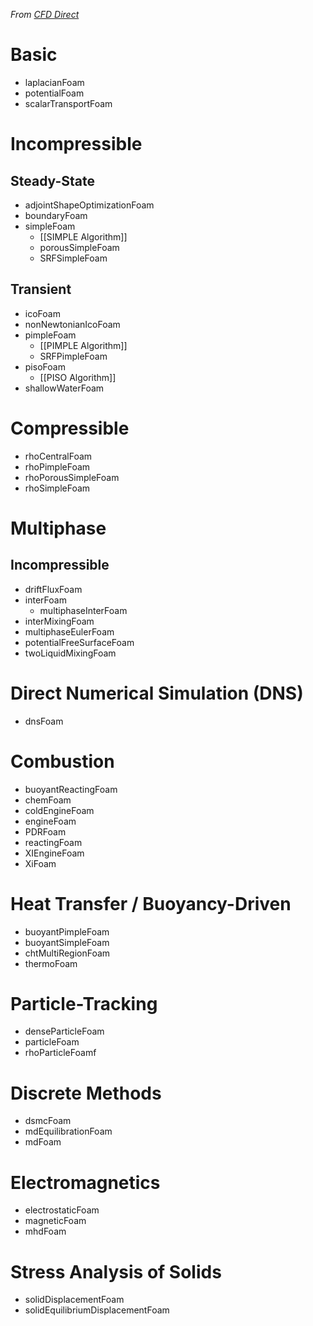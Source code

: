 *From [CFD Direct](https://cfd.direct/openfoam/user-guide/v9-standard-solvers/#x13-960003.5)*

# Basic

- laplacianFoam
- potentialFoam
- scalarTransportFoam

# Incompressible

## Steady-State

- adjointShapeOptimizationFoam
- boundaryFoam
- simpleFoam
	- [[SIMPLE Algorithm]]
	- porousSimpleFoam
	- SRFSimpleFoam

## Transient

- icoFoam
- nonNewtonianIcoFoam
- pimpleFoam
	- [[PIMPLE Algorithm]]
	- SRFPimpleFoam
- pisoFoam
	- [[PISO Algorithm]]
- shallowWaterFoam

# Compressible

- rhoCentralFoam
- rhoPimpleFoam
- rhoPorousSimpleFoam
- rhoSimpleFoam

# Multiphase

##  Incompressible

- driftFluxFoam
- interFoam
	- multiphaseInterFoam
- interMixingFoam
- multiphaseEulerFoam
- potentialFreeSurfaceFoam
- twoLiquidMixingFoam

# Direct Numerical Simulation (DNS)

- dnsFoam

# Combustion

- buoyantReactingFoam
- chemFoam
- coldEngineFoam
- engineFoam
- PDRFoam
- reactingFoam
- XIEngineFoam
- XiFoam

# Heat Transfer / Buoyancy-Driven

- buoyantPimpleFoam
- buoyantSimpleFoam
- chtMultiRegionFoam
- thermoFoam

# Particle-Tracking

- denseParticleFoam
- particleFoam
- rhoParticleFoamf

# Discrete Methods

- dsmcFoam
- mdEquilibrationFoam
- mdFoam

# Electromagnetics

- electrostaticFoam
- magneticFoam
- mhdFoam

# Stress Analysis of Solids

- solidDisplacementFoam
- solidEquilibriumDisplacementFoam